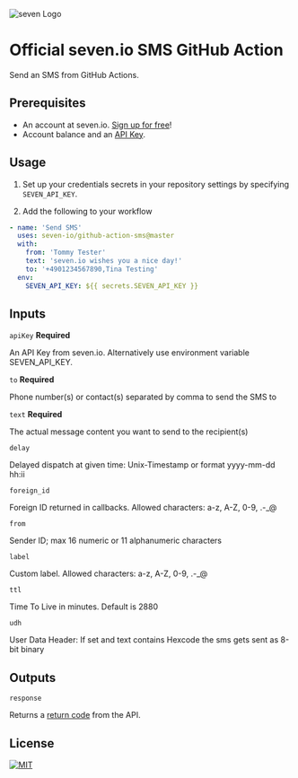 ![](https://www.seven.io/wp-content/uploads/Logo.svg "seven Logo")

# Official seven.io SMS GitHub Action

Send an SMS from GitHub Actions.

## Prerequisites

- An account at seven.io. [Sign up for free](https://app.seven.io/signup)!
- Account balance and an [API Key](https://help.seven.io/en/api-key-access).

## Usage

1. Set up your credentials secrets in your repository settings by
   specifying `SEVEN_API_KEY`.

2. Add the following to your workflow

```yaml
- name: 'Send SMS'
  uses: seven-io/github-action-sms@master
  with:
    from: 'Tommy Tester'
    text: 'seven.io wishes you a nice day!'
    to: '+4901234567890,Tina Testing'
  env:
    SEVEN_API_KEY: ${{ secrets.SEVEN_API_KEY }}
```

## Inputs

`apiKey` **Required**

An API Key from seven.io. Alternatively use environment variable SEVEN_API_KEY.

`to` **Required**

Phone number(s) or contact(s) separated by comma to send the SMS to

`text` **Required**

The actual message content you want to send to the recipient(s)

`delay`

Delayed dispatch at given time: Unix-Timestamp or format yyyy-mm-dd hh:ii

`foreign_id`

Foreign ID returned in callbacks. Allowed characters: a-z, A-Z, 0-9, .-_@

`from`

Sender ID; max 16 numeric or 11 alphanumeric characters

`label`

Custom label. Allowed characters: a-z, A-Z, 0-9, .-_@

`ttl`

Time To Live in minutes. Default is 2880

`udh`

User Data Header: If set and text contains Hexcode the sms gets sent as 8-bit binary

## Outputs

`response`

Returns a [return code](https://www.seven.io/en/docs/gateway/http-api/sms-dispatch#return)
from the API.

## License

[![MIT](https://img.shields.io/badge/License-MIT-teal.svg)](LICENSE)
